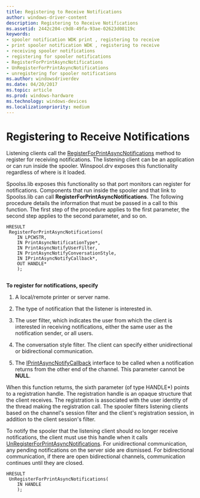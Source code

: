 ```yaml
---
title: Registering to Receive Notifications
author: windows-driver-content
description: Registering to Receive Notifications
ms.assetid: 2442c204-c9d8-49fa-93ae-02623d08119c
keywords:
- spooler notification WDK print , registering to receive
- print spooler notification WDK , registering to receive
- receiving spooler notifications
- registering for spooler notifications
- RegisterForPrintAsyncNotifications
- UnRegisterForPrintAsyncNotifications
- unregistering for spooler notifications
ms.author: windowsdriverdev
ms.date: 04/20/2017
ms.topic: article
ms.prod: windows-hardware
ms.technology: windows-devices
ms.localizationpriority: medium
---
```


# Registering to Receive Notifications





Listening clients call the [RegisterForPrintAsyncNotifications](http://go.microsoft.com/fwlink/p/?linkid=124752) method to register for receiving notifications. The listening client can be an application or can run inside the spooler. Winspool.drv exposes this functionality regardless of where is it loaded.

Spoolss.lib exposes this functionality so that port monitors can register for notifications. Components that run inside the spooler and that link to Spoolss.lib can call **RegisterForPrintAsyncNotifications**. The following procedure details the information that must be passed in a call to this function. The first step of the procedure applies to the first parameter, the second step applies to the second parameter, and so on.

```
HRESULT
 RegisterForPrintAsyncNotifications(
    IN LPCWSTR,
    IN PrintAsyncNotificationType*,
    IN PrintAsyncNotifyUserFilter,
    IN PrintAsyncNotifyConversationStyle,
    IN IPrintAsyncNotifyCallback*,
    OUT HANDLE*
    );
 
```

**To register for notifications, specify**

1.  A local/remote printer or server name.

2.  The type of notification that the listener is interested in.

3.  The user filter, which indicates the user from which the client is interested in receiving notifications, either the same user as the notification sender, or all users.

4.  The conversation style filter. The client can specify either unidirectional or bidirectional communication.

5.  The [IPrintAsyncNotifyCallback](http://go.microsoft.com/fwlink/p/?linkid=124755) interface to be called when a notification returns from the other end of the channel. This parameter cannot be **NULL**.

When this function returns, the sixth parameter (of type HANDLE\*) points to a registration handle. The registration handle is an opaque structure that the client receives. The registration is associated with the user identity of the thread making the registration call. The spooler filters listening clients based on the channel's session filter and the client's registration session, in addition to the client session's filter.

To notify the spooler that the listening client should no longer receive notifications, the client must use this handle when it calls [UnRegisterForPrintAsyncNotifications](http://go.microsoft.com/fwlink/p/?linkid=124754). For unidirectional communication, any pending notifications on the server side are dismissed. For bidirectional communication, if there are open bidirectional channels, communication continues until they are closed.

```
HRESULT
 UnRegisterForPrintAsyncNotifications(
    IN HANDLE
    );
```

 

 




